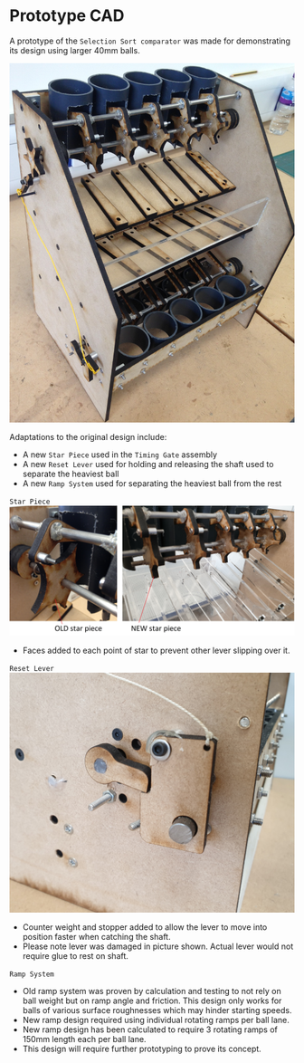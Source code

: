 # Prototype CAD

A prototype of the `Selection Sort comparator` was made for demonstrating its design using larger 40mm balls.

![logo](https://github.com/jamesrussellt/Ball-Machine/blob/master/Images/Prototypeimage1.JPG)

Adaptations to the original design include:
 * A new `Star Piece` used in the `Timing Gate` assembly
 * A new `Reset Lever` used for holding and releasing the shaft used to separate the heaviest ball
 * A new `Ramp System` used for separating the heaviest ball from the rest

`Star Piece`
![logo](https://github.com/jamesrussellt/Ball-Machine/blob/master/Images/Prototypeimage2.JPG)
 * Faces added to each point of star to prevent other lever slipping over it.

`Reset Lever`
![logo](https://github.com/jamesrussellt/Ball-Machine/blob/master/Images/Prototypeimage3.JPG)
 * Counter weight and stopper added to allow the lever to move into position faster when catching the shaft.
 * Please note lever was damaged in picture shown. Actual lever would not require glue to rest on shaft.

`Ramp System`
 * Old ramp system was proven by calculation and testing to not rely on ball weight but on ramp angle and friction. This design only works for balls of various surface roughnesses which may hinder starting speeds.
 * New ramp design required using individual rotating ramps per ball lane.
 * New ramp design has been calculated to require 3 rotating ramps of 150mm length each per ball lane.
 * This design will require further prototyping to prove its concept.
